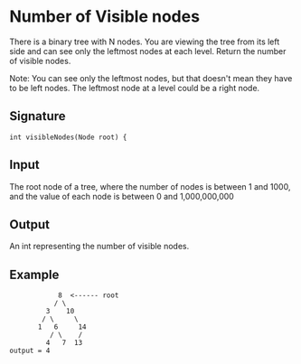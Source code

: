# Number of Visible nodes

There is a binary tree with N nodes. You are viewing the tree from its left side and can see only the leftmost nodes at each level. Return the number of visible nodes.

Note: You can see only the leftmost nodes, but that doesn't mean they have to be left nodes. The leftmost node at a level could be a right node.

## Signature

`int visibleNodes(Node root) {`

## Input

The root node of a tree, where the number of nodes is between 1 and 1000, and the value of each node is between 0 and 1,000,000,000

## Output

An int representing the number of visible nodes.

## Example

```text
            8  <------ root
           / \
         3    10
        / \     \
       1   6     14
          / \    /
         4   7  13
output = 4
```

